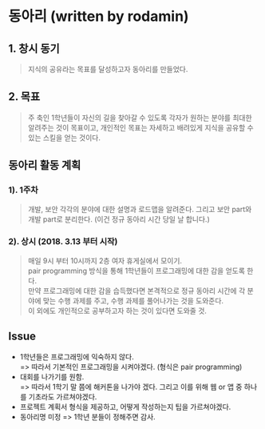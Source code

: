 # 동아리 (written by rodamin)


## 1. 창시 동기
> 지식의 공유라는 목표를 달성하고자 동아리를 만들었다.

## 2. 목표
> 주 축인 1학년들이 자신의 길을 찾아갈 수 있도록 각자가 원하는 분야를 최대한 알려주는 것이 목표이고, 개인적인 목표는 자세하고 배려있게 지식을 공유할 수 있는 스킬을 얻는 것이다. 

## 동아리 활동 계획

### 1). 1주차 
> 개발, 보안 각각의 분야에 대한 설명과 로드맵을 알려준다. 그리고 보안 part와 개발 part로 분리한다. (이건 정규 동아리 시간 당일 날 합니다.)


### 2). 상시 (2018. 3.13 부터 시작)
> 매일 9시 부터 10시까지 2층 여자 휴게실에서 모이기. </br> pair programming 방식을 통해 1학년들이 프로그래밍에 대한 감을 얻도록 한다.</br>만약 프로그래밍에 대한 감을 습득했다면 본격적으로 정규 동아리 시간에 각 분야에 맞는 수행 과제를 주고, 수행 과제를 풀어나가는 것을 도와준다.</br>이 외에도 개인적으로 공부하고자 하는 것이 있다면 도와줄 것.




## Issue
- 1학년들은 프로그래밍에 익숙하지 않다. </br> => 따라서 기본적인 프로그래밍을 시켜야겠다. (형식은 pair programming)
- 대회를 나가기를 원함. </br> => 따라서 1학기 말 쯤에 해커톤을 나가야 겠다. 그리고 이를 위해 웹 or 앱 중 하나를 기초라도 가르쳐야겠다.
- 프로젝트 계획서 형식을 제공하고, 어떻게 작성하는지 팁을 가르쳐야겠다.
- 동아리명 미정 => 1학년 분들이 정해주면 감사.